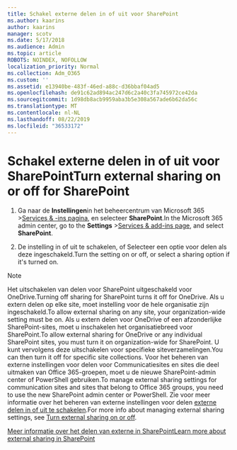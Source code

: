 ```yaml
---
title: Schakel externe delen in of uit voor SharePoint
ms.author: kaarins
author: kaarins
manager: scotv
ms.date: 5/17/2018
ms.audience: Admin
ms.topic: article
ROBOTS: NOINDEX, NOFOLLOW
localization_priority: Normal
ms.collection: Adm_O365
ms.custom: ''
ms.assetid: e13940be-483f-46ed-a88c-d36bbaf04ad5
ms.openlocfilehash: de91c62ad894ac247d6c2a40c3fa745972ce42da
ms.sourcegitcommit: 1d98db8acb9959aba3b5e308a567ade6b62da56c
ms.translationtype: MT
ms.contentlocale: nl-NL
ms.lasthandoff: 08/22/2019
ms.locfileid: "36533172"
---
```

# <a name="turn-external-sharing-on-or-off-for-sharepoint"></a><span data-ttu-id="3ac49-102">Schakel externe delen in of uit voor SharePoint</span><span class="sxs-lookup"><span data-stu-id="3ac49-102">Turn external sharing on or off for SharePoint</span></span>

1. <span data-ttu-id="3ac49-103">Ga naar de **Instellingen**in het beheercentrum van Microsoft 365 >[Services &amp; -ins pagina](https://portal.office.com/adminportal/home#/Settings/ServicesAndAddIns), en selecteer **SharePoint**.</span><span class="sxs-lookup"><span data-stu-id="3ac49-103">In the Microsoft 365 admin center, go to the **Settings** >[Services &amp; add-ins page](https://portal.office.com/adminportal/home#/Settings/ServicesAndAddIns), and select **SharePoint**.</span></span>
    
2. <span data-ttu-id="3ac49-104">De instelling in of uit te schakelen, of Selecteer een optie voor delen als deze ingeschakeld.</span><span class="sxs-lookup"><span data-stu-id="3ac49-104">Turn the setting on or off, or select a sharing option if it's turned on.</span></span>
    
> [!NOTE]
> <span data-ttu-id="3ac49-105">Het uitschakelen van delen voor SharePoint uitgeschakeld voor OneDrive.</span><span class="sxs-lookup"><span data-stu-id="3ac49-105">Turning off sharing for SharePoint turns it off for OneDrive.</span></span> <span data-ttu-id="3ac49-106">Als u extern delen op elke site, moet instelling voor de hele organisatie zijn ingeschakeld.</span><span class="sxs-lookup"><span data-stu-id="3ac49-106">To allow external sharing on any site, your organization-wide setting must be on.</span></span> <span data-ttu-id="3ac49-107">Als u extern delen voor OneDrive of een afzonderlijke SharePoint-sites, moet u inschakelen het organisatiebreed voor SharePoint.</span><span class="sxs-lookup"><span data-stu-id="3ac49-107">To allow external sharing for OneDrive or any individual SharePoint sites, you must turn it on organization-wide for SharePoint.</span></span> <span data-ttu-id="3ac49-108">U kunt vervolgens deze uitschakelen voor specifieke siteverzamelingen.</span><span class="sxs-lookup"><span data-stu-id="3ac49-108">You can then turn it off for specific site collections.</span></span> <span data-ttu-id="3ac49-109">Voor het beheren van externe instellingen voor delen voor Communicatiesites en sites die deel uitmaken van Office 365-groepen, moet u de nieuwe SharePoint-admin center of PowerShell gebruiken.</span><span class="sxs-lookup"><span data-stu-id="3ac49-109">To manage external sharing settings for communication sites and sites that belong to Office 365 groups, you need to use the new SharePoint admin center or PowerShell.</span></span> <span data-ttu-id="3ac49-110">Zie voor meer informatie over het beheren van externe instellingen voor delen [externe delen in of uit te schakelen](https://go.microsoft.com/fwlink/?linkid=866426).</span><span class="sxs-lookup"><span data-stu-id="3ac49-110">For more info about managing external sharing settings, see [Turn external sharing on or off](https://go.microsoft.com/fwlink/?linkid=866426).</span></span> 
  
[<span data-ttu-id="3ac49-111">Meer informatie over het delen van externe in SharePoint</span><span class="sxs-lookup"><span data-stu-id="3ac49-111">Learn more about external sharing in SharePoint</span></span>](https://go.microsoft.com/fwlink/?linkid=734908)
  

